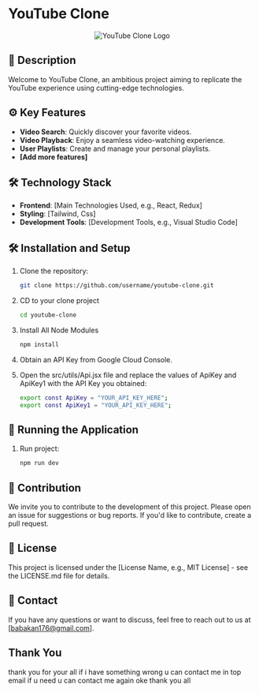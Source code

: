 # YouTube Clone

<p align="center">
  <img src="https://yt3.ggpht.com/RXCiPfH_LYi15tgWbLNkEoJz3eQwouG6RDcg-df7Rirg3sFXP-gyW31SdwUdKTwZixUJQBMg=s88-c-k-c0x00ffffff-no-rj" alt="YouTube Clone Logo">
</p>

## 🚀 Description

Welcome to YouTube Clone, an ambitious project aiming to replicate the YouTube experience using cutting-edge technologies.

## ⚙️ Key Features

- **Video Search**: Quickly discover your favorite videos.
- **Video Playback**: Enjoy a seamless video-watching experience.
- **User Playlists**: Create and manage your personal playlists.
- **[Add more features]**

## 🛠️ Technology Stack

- **Frontend**: [Main Technologies Used, e.g., React, Redux]
- **Styling**: [Tailwind, Css]
- **Development Tools**: [Development Tools, e.g., Visual Studio Code]

## 🛠️ Installation and Setup

1. Clone the repository:

   ```bash
   git clone https://github.com/username/youtube-clone.git
2. CD to your clone project

   ```bash
   cd youtube-clone
3. Install All Node Modules

   ```bash
   npm install
3. Obtain an API Key from Google Cloud Console.
3. Open the src/utils/Api.jsx file and replace the values of ApiKey and ApiKey1 with the API Key you obtained:

   ```bash
   export const ApiKey = "YOUR_API_KEY_HERE";
   export const ApiKey1 = "YOUR_API_KEY_HERE";
   
## 🚀 Running the Application

1. Run project:

   ```bash
   npm run dev

## 🤝 Contribution

We invite you to contribute to the development of this project. Please open an issue for suggestions or bug reports. If you'd like to contribute, create a pull request.

## 📜 License

This project is licensed under the [License Name, e.g., MIT License] - see the LICENSE.md file for details.

## 📧 Contact

If you have any questions or want to discuss, feel free to reach out to us at [babakan176@gmail.com].

## Thank You

thank you for your all if i have something wrong u can contact me in top email if u need u can contact me again oke thank you all
